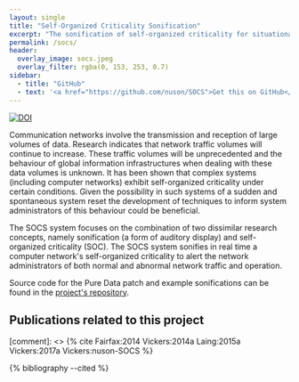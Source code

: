 ```yaml
---
layout: single
title: "Self-Organized Criticality Sonification"
excerpt: "The sonification of self-organized criticality for situational awareness in computer networks."
permalink: /socs/
header: 
  overlay_image: socs.jpeg
  overlay_filter: rgba(0, 153, 253, 0.7)
sidebar:
  - title: "GitHub"
  - text: '<a href="https://github.com/nuson/SOCS">Get this on GitHub</a>'
---
```

[![DOI](https://zenodo.org/badge/53330697.svg)](https://zenodo.org/badge/latestdoi/53330697)

Communication networks involve the transmission and reception of large volumes of data.
Research indicates that network traffic volumes will continue to increase. These traffic
volumes will be unprecedented and the behaviour of global information infrastructures
when dealing with these data volumes is unknown. It has been shown that complex systems
(including computer networks) exhibit self-organized criticality under certain
conditions. Given the possibility in such systems of a sudden and spontaneous system
reset the development of techniques to inform system administrators of this behaviour
could be beneficial.

The SOCS system focuses on the combination of two dissimilar research concepts, namely
sonification (a form of auditory display) and self-organized criticality (SOC). The SOCS
system sonifies in real time a computer network's self-organized criticality to alert
the network administrators of both normal and abnormal network traffic and operation.

Source code for the Pure Data patch and example sonifications can be found in the
[project's repository](https://zenodo.org/badge/latestdoi/53330697).

## Publications related to this project
[comment]: <> {% cite Fairfax:2014 Vickers:2014a Laing:2015a Vickers:2017a Vickers:nuson-SOCS %}

{% bibliography --cited %}

